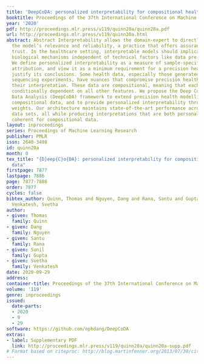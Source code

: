 ```yaml
---
title: 'DeepCoDA: personalized interpretability for compositional health data'
booktitle: Proceedings of the 37th International Conference on Machine Learning
year: '2020'
pdf: http://proceedings.mlr.press/v119/quinn20a/quinn20a.pdf
url: http://proceedings.mlr.press/v119/quinn20a.html
abstract: Abstract Interpretability allows the domain-expert to directly evaluate
  the model’s relevance and reliability, a practice that offers assurance and builds
  trust. In the healthcare setting, interpretable models should implicate relevant
  biological mechanisms independent of technical factors like data pre-processing.
  We define personalized interpretability as a measure of sample-specific feature
  attribution, and view it as a minimum requirement for a precision health model to
  justify its conclusions. Some health data, especially those generated by high-throughput
  sequencing experiments, have nuances that compromise precision health models and
  their interpretation. These data are compositional, meaning that each feature is
  conditionally dependent on all other features. We propose the Deep Compositional
  Data Analysis (DeepCoDA) framework to extend precision health modelling to high-dimensional
  compositional data, and to provide personalized interpretability through patient-specific
  weights. Our architecture maintains state-of-the-art performance across 25 real-world
  data sets, all while producing interpretations that are both personalized and fully
  coherent for compositional data.
layout: inproceedings
series: Proceedings of Machine Learning Research
publisher: PMLR
issn: 2640-3498
id: quinn20a
month: 0
tex_title: "{D}eep{C}o{DA}: personalized interpretability for compositional health
  data"
firstpage: 7877
lastpage: 7886
page: 7877-7886
order: 7877
cycles: false
bibtex_author: Quinn, Thomas and Nguyen, Dang and Rana, Santu and Gupta, Sunil and
  Venkatesh, Svetha
author:
- given: Thomas
  family: Quinn
- given: Dang
  family: Nguyen
- given: Santu
  family: Rana
- given: Sunil
  family: Gupta
- given: Svetha
  family: Venkatesh
date: 2020-09-29
address: 
container-title: Proceedings of the 37th International Conference on Machine Learning
volume: '119'
genre: inproceedings
issued:
  date-parts:
  - 2020
  - 9
  - 29
software: https://github.com/nphdang/DeepCoDA
extras:
- label: Supplementary PDF
  link: http://proceedings.mlr.press/v119/quinn20a/quinn20a-supp.pdf
# Format based on citeproc: http://blog.martinfenner.org/2013/07/30/citeproc-yaml-for-bibliographies/
---
```

